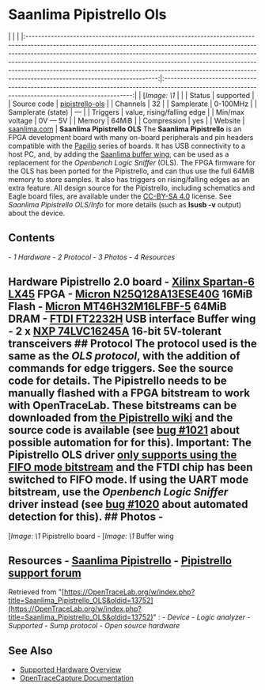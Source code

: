 # Saanlima Pipistrello Ols
| | | |:-----------------------------------------------------------------------------------------------------------------------------------------------------------------------------------------------------------------------------------------------------------------------------------------------------------------------------------------------------------------------------------------------------------------------------------------------:|:--------------------------------------------------------------------------------------------------------------------------------------------------:| | [*Image: \1* | | | Status | supported | | Source code | [pipistrello-ols](http://github.com/OpenTraceLab/?p=OpenTraceCapture.git;a=tree;f=src/hardware/pipistrello-ols) | | Channels | 32 | | Samplerate | 0-100MHz | | Samplerate (state) | — | | Triggers | value, rising/falling edge | | Min/max voltage | 0V — 5V | | Memory | 64MiB | | Compression | yes | | Website | [saanlima.com](http://pipistrello.saanlima.com/index.php?title=Welcome_to_Pipistrello) | **Saanlima Pipistrello OLS** The **Saanlima Pipistrello** is an FPGA development board with many on-board peripherals and pin headers compatible with the [Papilio](http://www.gadgetfactory.net/papilio/) series of boards. It has USB connectivity to a host PC, and, by adding the [Saanlima buffer wing](http://saanlima.com/store/index.php?route=product/product&product_id=55), can be used as a replacement for the *Openbench Logic Sniffer* (OLS). The FPGA firmware for the OLS has been ported for the Pipistrello, and can thus use the full 64MiB memory to store samples. It also has triggers on rising/falling edges as an extra feature. All design source for the Pipistrello, including schematics and Eagle board files, are available under the [CC-BY-SA 4.0](https://creativecommons.org/licenses/by-sa/4.0/) license. See *Saanlima Pipistrello OLS/Info* for more details (such as **lsusb -v** output) about the device.
## Contents
\- *1 Hardware* \- *2 Protocol* \- *3 Photos* \- *4 Resources*
## Hardware **Pipistrello 2.0 board** \- [Xilinx Spartan-6 LX45](http://www.xilinx.com/support/documentation/data_sheets/ds160.pdf) FPGA \- [Micron N25Q128A13ESE40G](http://www.micron.com/-/media/documents/products/data%20sheet/nor%20flash/serial%20nor/n25q/n25q_128mb_3v_65nm.pdf) 16MiB Flash \- [Micron MT46H32M16LFBF-5](http://www.micron.com/-/media/documents/products/data%20sheet/dram/mobile%20dram/low-power%20dram/lpddr/60-series/t67m_512mb_mobile_lpddr_sdram.pdf) 64MiB DRAM \- [FTDI FT2232H](http://www.ftdichip.com/Support/Documents/DataSheets/ICs/DS_FT2232H.pdf) USB interface **Buffer wing** \- 2 x [NXP 74LVC16245A](http://www.nxp.com/documents/data_sheet/74LVC_LVCH16245A.pdf) 16-bit 5V-tolerant transceivers ## Protocol The protocol used is the same as the *OLS protocol*, with the addition of commands for edge triggers. See the source code for details. The Pipistrello needs to be manually flashed with a FPGA bitstream to work with OpenTraceLab. These bitstreams can be downloaded from [the Pipistrello wiki](http://pipistrello.saanlima.com/index.php?title=Pipistrello_as_Logic_Analyzer) and the source code is available (see [bug #1021](https://OpenTraceLab.org/bugzilla/show_bug.cgi?id=1021) about possible automation for for this). **Important**: The Pipistrello OLS driver [only supports using the FIFO mode bitstream](http://forum.gadgetfactory.net/index.php?/topic/1864-fpga-as-usb-pia/&do=findComment&comment=18847) and the FTDI chip has been switched to FIFO mode. If using the UART mode bitstream, use the *Openbench Logic Sniffer* driver **instead** (see [bug #1020](https://OpenTraceLab.org/bugzilla/show_bug.cgi?id=1020) about automated detection for this). ## Photos \-
[*Image: \1*
Pipistrello board
\-
[*Image: \1*
Buffer wing
## Resources \- [Saanlima Pipistrello](http://pipistrello.saanlima.com/index.php?title=Welcome_to_Pipistrello) \- [Pipistrello support forum](http://saanlima.com/forum/viewforum.php?f=3&sid=d8f2eaf446327493dd36a7132da1cc52)
Retrieved from "[https://OpenTraceLab.org/w/index.php?title=Saanlima_Pipistrello_OLS&oldid=13752](https://OpenTraceLab.org/w/index.php?title=Saanlima_Pipistrello_OLS&oldid=13752)"
: \- *Device* \- *Logic analyzer* \- *Supported* \- *Sump protocol* \- *Open source hardware*
## See Also
- [Supported Hardware Overview](../supported-hardware.md)
- [OpenTraceCapture Documentation](../../opentracecapture/overview.md)
